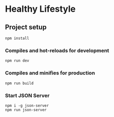 # Healthy Lifestyle

## Project setup

```
npm install
```

### Compiles and hot-reloads for development

```
npm run dev
```

### Compiles and minifies for production

```
npm run build
```

### Start JSON Server

```
npm i -g json-server
npm run json-server
```
